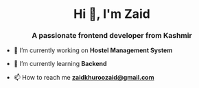 <h1 align="center">Hi 👋, I'm Zaid</h1>
<h3 align="center">A passionate frontend developer from Kashmir</h3>

- 🔭 I’m currently working on **Hostel Management System**

- 🌱 I’m currently learning **Backend**

- 📫 How to reach me **zaidkhuroozaid@gmail.com**

